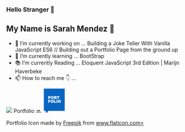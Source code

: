 ### Hello Stranger 👋
## My Name is Sarah Mendez 💫

- 🔭 I’m currently working on ... Building a Joke Teller With Vanilla JavaScript ES6 // Building out a Portfolio Page from the ground up
- 🌱 I’m currently learning ... BootStrap
- 📚 I’m currently Reading ... Eloquent JavaScript 3rd Edition | Marijn Haverbeke
- 📫 How to reach me 👇 ...

<img src="https://content.linkedin.com/content/dam/me/business/en-us/amp/brand-site/v2/bg/LI-Bug.svg.original.svg" url="https://www.linkedin.com/in/srhmendez/"> Portfolio 🔜 <img height=65px width=65px src="./Portfolio.svg" url="https://sarahmendez.com">







<sub><sup><div id="credit"><p>Portfolio Icon made by <a href="https://www.flaticon.com/authors/freepik" title="Freepik">Freepik</a> from <a href="https://www.flaticon.com/" title="Flaticon">www.flaticon.com></p></a></div></sup></sub>
